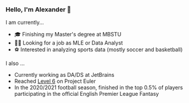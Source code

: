 ### Hello, I'm Alexander 👋

I am currently...
- 🎓 Finishing my Master's degree at MBSTU
- 👨‍💻 Looking for a job as MLE or Data Analyst
- ⚽ Interested in analyzing sports data (mostly soccer and basketball)

I also ...
- Currently working as DA/DS at JetBrains
- Reached [Level 6](https://projecteuler.net/profile/AL-Kost.png) on Project Euler
- In the 2020/2021 football season, finished in the top 0.5% of players participating in the official English Premier League Fantasy

<!--
**AL-Kost/AL-Kost** is a ✨ _special_ ✨ repository because its `README.md` (this file) appears on your GitHub profile.

Here are some ideas to get you started:

- 🔭 I’m currently working on ...
- 🌱 I’m currently learning ...
- 👯 I’m looking to collaborate on ...
- 🤔 I’m looking for help with ...
- 💬 Ask me about ...
- 📫 How to reach me: ...
- 😄 Pronouns: ...
- ⚡ Fun fact: ...
-->
